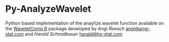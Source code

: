 # Py-AnalyzeWavelet
Python based implementation of the anaylize.wavelet function available on the [WaveletComp R](https://cran.r-project.org/web/packages/WaveletComp/) package developed by *Angi Roesch* <angi@angi-stat.com> and *Harald Schmidbauer* <harald@hs-stat.com>
